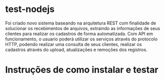 # test-nodejs

Foi criado novo sistema baseando na arquitetura REST com finalidade de solucionar os recebimentos de arquivos, extraindo as informações de seus clientes para realizar os cadastros de forma automatizada. Com API em funcionamento, o usuario poderá utilizar os serviços através do protocolo HTTP, podendo realizar uma consulta de seus clientes, realizar os cadastros através do upload, atualizações e remoções dos registros.

# Instruções de como instalar e testar

